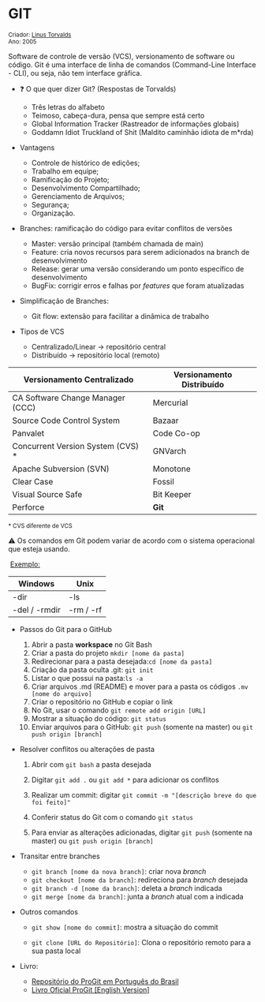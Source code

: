 # GIT

<small>Criador: <a href="https://github.com/torvalds">Linus Torvalds</a> <br/>Ano: 2005</small> 

Software de controle de versão (VCS), versionamento de software ou código. Git é uma interface de linha de comandos (Command-Line Interface - CLI), ou seja, não tem interface gráfica.

- :question: O que quer dizer Git? (Respostas de Torvalds)
  - Três letras do alfabeto
  - Teimoso, cabeça-dura, pensa que sempre está certo
  - Global Information Tracker (Rastreador de informações globais)
  - Goddamn Idiot Truckland of Shit (Maldito caminhão idiota de m*rda)

- Vantagens
  - Controle de histórico de edições;
  - Trabalho em equipe;
  - Ramificação do Projeto;
  - Desenvolvimento Compartilhado;
  - Gerenciamento de Arquivos;
  - Segurança;
  - Organização.



- Branches: ramificação do código para evitar conflitos de versões

  - Master: versão principal (também chamada de main)
  - Feature: cria novos recursos para serem adicionados na branch de desenvolvimento
  - Release: gerar uma versão considerando um ponto específico de desenvolvimento
  - BugFix: corrigir erros e falhas por *features* que foram atualizadas

  

- Simplificação de Branches: 

  - Git flow: extensão para facilitar a dinâmica de trabalho



- Tipos de VCS
  - Centralizado/Linear → repositório central
  - Distribuído → repositório local (remoto)

| Versionamento Centralizado        | Versionamento Distribuído |
| --------------------------------- | ------------------------- |
| CA Software Change Manager (CCC)  | Mercurial                 |
| Source Code Control System        | Bazaar                    |
| Panvalet                          | Code Co-op                |
| Concurrent Version System (CVS) * | GNVarch                   |
| Apache Subversion (SVN)           | Monotone                  |
| Clear Case                        | Fossil                    |
| Visual Source Safe                | Bit Keeper                |
| Perforce                          | **Git**                   |

<small> * CVS diferente de VCS  </small>



:warning: Os comandos em Git podem variar de acordo com o sistema operacional que esteja usando.

​	<u>Exemplo:</u>

| Windows       | Unix      |
| ------------- | --------- |
| -dir          | -ls       |
| -del / -rmdir | -rm / -rf |



- Passos do Git para o GitHub

  1. Abrir a pasta **workspace** no Git Bash 
  2. Criar a pasta do projeto `mkdir [nome da pasta]`
  3. Redirecionar para a pasta desejada:`cd [nome da pasta]`
  4. Criação da pasta oculta .git: `git init`
  5. Listar o que possui na pasta:`ls -a`
  6. Criar arquivos .md (README) e mover para a pasta os códigos `.mv [nome do arquivo]`
  7. Criar o repositório no GitHub e copiar o link
  8. No Git, usar o comando `git remote add origin [URL]`
  9. Mostrar a situação do código: `git status`
  10. Enviar arquivos para o GitHub: `git push` (somente na master) ou  `git push origin [branch]`

  

- Resolver conflitos ou alterações de pasta

  1. Abrir com `git bash` a pasta desejada 

  2. Digitar `git add .` ou `git add *` para adicionar os conflitos

  3. Realizar um commit: digitar `git commit -m "[descrição breve do que foi feito]"`

  4. Conferir status do Git com o comando `git status`

  5. Para enviar as alterações adicionadas, digitar  `git push` (somente na master) ou  `git push origin [branch]`

     

- Transitar entre branches

  - `git branch [nome da nova branch]`: criar nova *branch*
  - `git checkout [nome da branch]`: redireciona para *branch* desejada
  - `git branch -d [nome da branch]`: deleta a *branch* indicada
  - `git merge [nome da branch]`: junta a *branch* atual com a indicada

- Outros comandos

  - `git show [nome do commit]`: mostra a situação do commit

  - `git clone [URL do Repositório]`: Clona o repositório remoto para a sua pasta local

- Livro: 

  - [Repositório do ProGit em Português do Brasil](https://github.com/progit/progit2-pt-br)
  - [Livro Oficial ProGit [English Version]](http://git-scm.com/book/en/v2)

